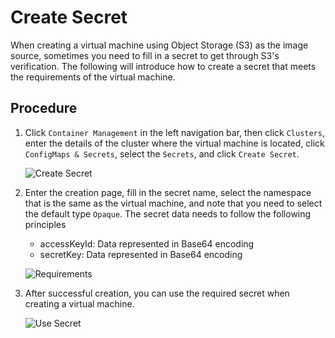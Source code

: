 # Create Secret

When creating a virtual machine using Object Storage (S3) as the image source, sometimes you need to fill in a secret to get through S3's verification. The following will introduce how to create a secret that meets the requirements of the virtual machine.

## Procedure

1. Click `Container Management` in the left navigation bar, then click `Clusters`, enter the details of the cluster where the virtual machine is located, click `ConfigMaps & Secrets`, select the `Secrets`, and click `Create Secret`.

   ![Create Secret](https://docs.daocloud.io/daocloud-docs-images/docs/en/docs/virtnest/images/secret01.png)

2. Enter the creation page, fill in the secret name, select the namespace that is the same as the virtual machine, and note that you need to select the default type `Opaque`. The secret data needs to follow the following principles

   - accessKeyId: Data represented in Base64 encoding
   - secretKey: Data represented in Base64 encoding

   ![Requirements](https://docs.daocloud.io/daocloud-docs-images/docs/en/docs/virtnest/images/secret02.png)

3. After successful creation, you can use the required secret when creating a virtual machine.

   ![Use Secret](https://docs.daocloud.io/daocloud-docs-images/docs/en/docs/virtnest/images/secret03.png)
